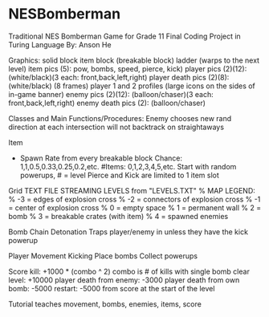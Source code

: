 # NESBomberman
Traditional NES Bomberman Game for Grade 11 Final Coding Project in Turing Language
By: Anson He

Graphics:
solid block
item block (breakable block)
ladder (warps to the next level)
item pics (5): pow, bombs, speed, pierce, kick)
player pics (2)(12): (white/black)(3 each: front,back,left,right)
player death pics (2)(8): (white/black) (8 frames)
player 1 and 2 profiles (large icons on the sides of in-game banner)
enemy pics (2)(12): (balloon/chaser)(3 each: front,back,left,right)
enemy death pics (2): (balloon/chaser)

Classes and Main Functions/Procedures:
Enemy
chooses new rand direction at each intersection
will not backtrack on straightaways

Item
- Spawn Rate from every breakable block
Chance: 1,1,0.5,0.33,0.25,0.2,etc.
#Items: 0,1,2,3,4,5,etc.
Start with random powerups, # = level
Pierce and Kick are limited to 1 item slot

Grid
TEXT FILE STREAMING LEVELS from "LEVELS.TXT"
% MAP LEGEND:
% -3 = edges of explosion cross
% -2 = connectors of explosion cross
% -1 = center of explosion cross
% 0 = empty space
% 1 = permanent wall
% 2 = bomb
% 3 = breakable crates (with item)
% 4 = spawned enemies

Bomb
Chain Detonation
Traps player/enemy in unless they have the kick powerup

Player
Movement
Kicking
Place bombs
Collect powerups

Score
kill: +1000 * (combo ^ 2)
combo is # of kills with single bomb
clear level: +10000
player death from enemy: -3000
player death from own bomb: -5000
restart: -5000 from score at the start of the level

Tutorial
teaches movement, bombs, enemies, items, score
